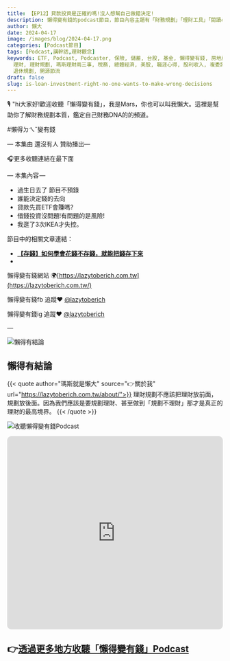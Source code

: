 ```yaml
---
title: 【EP12】貸款投資是正確的嗎!沒人想幫自己做錯決定!
description: 懶得變有錢的podcast節目，節目內容主題有「財務規劃」「理財工具」「閱讀心得」「職涯與生活」，內容涵蓋了你與金錢會產生的所有關係。如果想要讓自己對「財務規劃」的本質有更進一步的認識，歡迎訂閱、追蹤、分享並歡迎進一步提出你的想法，讓更多人一起財務有規劃、快樂有方法。
author: 懶大
date: 2024-04-17
image: /images/blog/2024-04-17.png
categories: [Podcast節目]
tags: [Podcast,講幹話,理財觀念]
keywords: ETF, Podcast, Podcaster, 保險, 儲蓄, 台股, 基金, 懶得變有錢, 房地產, 投資, 投資理財, 支出, 收入, 月配息,
  理財, 理財規劃, 瑪斯理財兩三事, 稅務, 總體經濟, 美股, 職涯心得, 股利收入, 複委託, 記帳, 讀書心得, 財務規劃, 財商, 貸款, 資產配置,
  退休規劃, 開源節流
draft: false
slug: is-loan-investment-right-no-one-wants-to-make-wrong-decisions
---
```

🎙️ "hi大家好!歡迎收聽「懶得變有錢」，我是Mars，你也可以叫我懶大。這裡是幫助你了解財務規劃本質，鑑定自己財務DNA的的頻道。

#懶得ㄉㄟˇ變有錢

— 本集由 還沒有人 贊助播出—

🎧更多收聽連結在最下面

— 本集內容 —

- 過生日去了 節目不預錄
- 誰能決定錢的去向
- 貸款先買ETF會賺嗎?
- 借錢投資沒問題!有問題的是風險!
- 我逛了3次IKEA才失控。

節目中的相關文章連結：

- **[【存錢】如何學會花錢不存錢，就能把錢存下來](https://lazytoberich.com.tw/blog/how-to-learn-to-spend-not-save-and-still-save-money/)**
- 

懶得變有錢網站 🌍[https://lazytoberich.com.tw](https://lazytoberich.com.tw/)

懶得變有錢fb 追蹤❤️ [@lazytoberich](https://www.facebook.com/lazytoberich)

懶得變有錢ig 追蹤❤️ [@lazytoberich](https://www.instagram.com/lazytoberich/)

—

![懶得有結論](/images/blog/lazytobeconclude.svg)
## 懶得有結論

{{< quote author="瑪斯就是懶大" source="👉關於我" url="https://lazytoberich.com.tw/about/">}}
理財規劃不應該把理財放前面，規劃放後面。因為我們應該是要規劃理財、甚至做到「規劃不理財」那才是真正的理財的最高境界。
{{< /quote >}}

![收聽懶得變有錢Podcast](/images/blog/lazytoberich.svg)

<iframe id="embedPlayer" src="https://embed.podcasts.apple.com/us/podcast/%E6%87%B6%E5%BE%97%E8%AE%8A%E6%9C%89%E9%8C%A2/id1707756115?itsct=podcast_box_player&amp;itscg=30200&amp;ls=1&amp;theme=auto" height="450px" frameborder="0" sandbox="allow-forms allow-popups allow-same-origin allow-scripts allow-top-navigation-by-user-activation" allow="autoplay *; encrypted-media *; clipboard-write" style="width: 100%; max-width: 660px; overflow: hidden; border-radius: 10px; transform: translateZ(0px); animation: 2s ease 0s 6 normal none running loading-indicator; background-color: rgb(228, 228, 228);"></iframe>


## 👉[透過更多地方收聽「懶得變有錢」Podcast](https://solink.soundon.fm/lazytoberich)

